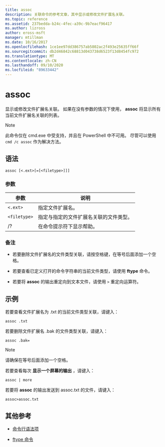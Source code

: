 ```yaml
---
title: assoc
description: 关联命令的参考文章，其中显示或修改文件扩展名关联。
ms.topic: reference
ms.assetid: 237bedda-b24c-4fec-a39c-9b7eacf96417
ms.author: lizross
author: eross-msft
manager: mtillman
ms.date: 10/16/2017
ms.openlocfilehash: 1ce1ee97dd386757ab5802ac2f493e25635ff66f
ms.sourcegitcommit: db2d46842c68813d043738d6523f13d8454fc972
ms.translationtype: MT
ms.contentlocale: zh-CN
ms.lasthandoff: 09/10/2020
ms.locfileid: "89633442"
---
```

# <a name="assoc"></a>assoc

显示或修改文件扩展名关联。 如果在没有参数的情况下使用， **assoc** 将显示所有当前文件扩展名关联的列表。

> [!NOTE]
> 此命令仅在 cmd.exe 中受支持，并且在 PowerShell 中不可用。
> 尽管可以使用 `cmd /c assoc` 作为解决方法。

## <a name="syntax"></a>语法

```
assoc [<.ext>[=[<filetype>]]]
```

### <a name="parameters"></a>参数

| 参数 | 说明 |
| --------- | ----------- |
| `<.ext>` | 指定文件扩展名。 |
| `<filetype>` | 指定与指定的文件扩展名关联的文件类型。 |
| /? | 在命令提示符下显示帮助。 |

### <a name="remarks"></a>备注

- 若要删除文件扩展名的文件类型关联，请按空格键，在等号后面添加一个空格。

- 若要查看已定义打开的命令字符串的当前文件类型，请使用 **ftype** 命令。

- 若要将 **assoc** 的输出重定向到文本文件，请使用 `>` 重定向运算符。

## <a name="examples"></a>示例

若要查看文件扩展名为 .txt 的当前文件类型关联，请键入：

```
assoc .txt
```

若要删除文件扩展名 .bak 的文件类型关联，请键入：

```
assoc .bak=
```

> [!NOTE]
> 请确保在等号后面添加一个空格。

若要查看每次 **显示一个屏幕的输出** ，请键入：

```
assoc | more
```

若要将 **assoc** 的输出发送到 assoc.txt 的文件，请键入：

```
assoc>assoc.txt
```

## <a name="additional-references"></a>其他参考

- [命令行语法项](command-line-syntax-key.md)

- [ftype 命令](ftype.md)
